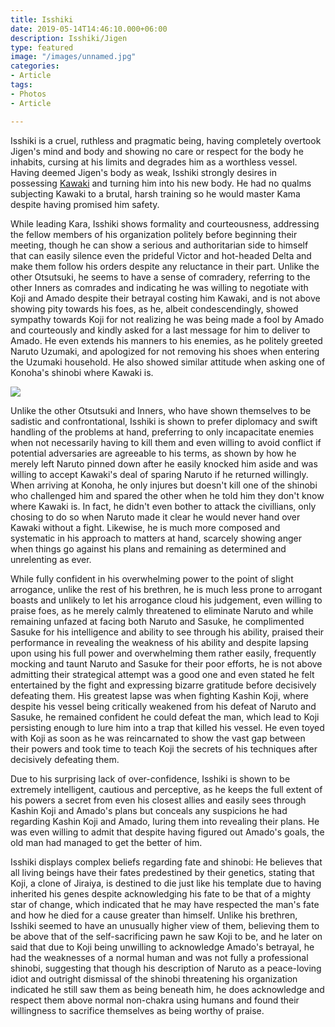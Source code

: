 ```yaml
---
title: Isshiki
date: 2019-05-14T14:46:10.000+06:00
description: Isshiki/Jigen
type: featured
image: "/images/unnamed.jpg"
categories:
- Article
tags:
- Photos
- Article

---
```

Isshiki is a cruel, ruthless and pragmatic being, having completely overtook Jigen's mind and body and showing no care or respect for the body he inhabits, cursing at his limits and degrades him as a worthless vessel. Having deemed Jigen's body as weak, Isshiki strongly desires in possessing [Kawaki](https://villains.fandom.com/wiki/Kawaki "Kawaki") and turning him into his new body. He had no qualms subjecting Kawaki to a brutal, harsh training so he would master Kama despite having promised him safety.

While leading Kara, Isshiki shows formality and courteousness, addressing the fellow members of his organization politely before beginning their meeting, though he can show a serious and authoritarian side to himself that can easily silence even the prideful Victor and hot-headed Delta and make them follow his orders despite any reluctance in their part. Unlike the other Otsutsuki, he seems to have a sense of comradery, referring to the other Inners as comrades and indicating he was willing to negotiate with Koji and Amado despite their betrayal costing him Kawaki, and is not above showing pity towards his foes, as he, albeit condescendingly, showed sympathy towards Koji for not realizing he was being made a fool by Amado and courteously and kindly asked for a last message for him to deliver to Amado. He even extends his manners to his enemies, as he politely greeted Naruto Uzumaki, and apologized for not removing his shoes when entering the Uzumaki household. He also showed similar attitude when asking one of Konoha's shinobi where Kawaki is.

![](/images/ddzx94t-a3314a00-9c29-43d7-b6c6-89a6ce8a4e93.gif)

Unlike the other Otsutsuki and Inners, who have shown themselves to be sadistic and confrontational, Isshiki is shown to prefer diplomacy and swift handling of the problems at hand, preferring to only incapacitate enemies when not necessarily having to kill them and even willing to avoid conflict if potential adversaries are agreeable to his terms, as shown by how he merely left Naruto pinned down after he easily knocked him aside and was willing to accept Kawaki's deal of sparing Naruto if he returned willingly. When arriving at Konoha, he only injures but doesn't kill one of the shinobi who challenged him and spared the other when he told him they don't know where Kawaki is. In fact, he didn't even bother to attack the civillians, only chosing to do so when Naruto made it clear he would never hand over Kawaki without a fight. Likewise, he is much more composed and systematic in his approach to matters at hand, scarcely showing anger when things go against his plans and remaining as determined and unrelenting as ever.

While fully confident in his overwhelming power to the point of slight arrogance, unlike the rest of his brethren, he is much less prone to arrogant boasts and unlikely to let his arrogance cloud his judgement, even willing to praise foes, as he merely calmly threatened to eliminate Naruto and while remaining unfazed at facing both Naruto and Sasuke, he complimented Sasuke for his intelligence and ability to see through his ability, praised their performance in revealing the weakness of his ability and despite lapsing upon using his full power and overwhelming them rather easily, frequently mocking and taunt Naruto and Sasuke for their poor efforts, he is not above admitting their strategical attempt was a good one and even stated he felt entertained by the fight and expressing bizarre gratitude before decisively defeating them. His greatest lapse was when fighting Kashin Koji, where despite his vessel being critically weakened from his defeat of Naruto and Sasuke, he remained confident he could defeat the man, which lead to Koji persisting enough to lure him into a trap that killed his vessel. He even toyed with Koji as soon as he was reincarnated to show the vast gap between their powers and took time to teach Koji the secrets of his techniques after decisively defeating them.

Due to his surprising lack of over-confidence, Isshiki is shown to be extremely intelligent, cautious and perceptive, as he keeps the full extent of his powers a secret from even his closest allies and easily sees through Kashin Koji and Amado's plans but conceals any suspicions he had regarding Kashin Koji and Amado, luring them into revealing their plans. He was even willing to admit that despite having figured out Amado's goals, the old man had managed to get the better of him.

Isshiki displays complex beliefs regarding fate and shinobi: He believes that all living beings have their fates predestined by their genetics, stating that Koji, a clone of Jiraiya, is destined to die just like his template due to having inherited his genes despite acknowledging his fate to be that of a mighty star of change, which indicated that he may have respected the man's fate and how he died for a cause greater than himself. Unlike his brethren, Isshiki seemed to have an unusually higher view of them, believing them to be above that of the self-sacrificing pawn he saw Koji to be, and he later on said that due to Koji being unwilling to acknowledge Amado's betrayal, he had the weaknesses of a normal human and was not fully a professional shinobi, suggesting that though his description of Naruto as a peace-loving idiot and outright dismissal of the shinobi threatening his organization indicated he still saw them as being beneath him, he does acknowledge and respect them above normal non-chakra using humans and found their willingness to sacrifice themselves as being worthy of praise.